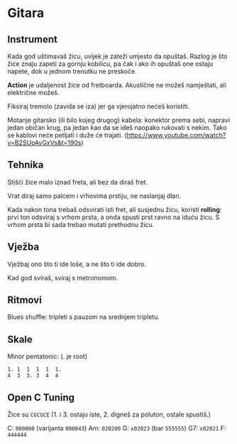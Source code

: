 # Gitara

## Instrument

Kada god uštimavaš žicu, uvijek je zateži umjesto da opuštaš. Razlog je što žice znaju zapeti za gornju kobilicu, pa čak i ako ih opuštaš one ostaju napete, dok u jednom trenutku ne preskoče.

**Action** je udaljenost žice od fretboarda. Akustične ne možeš namještati, ali električne možeš.

Fiksiraj tremolo (zavida se iza) jer ga vjerojatno nećeš koristiti.

Motanje gitarsko (ili bilo kojeg drugog) kabela: konektor prema sebi, napravi jedan običan krug, pa jedan kao da se ideš naopako rukovati s nekim. Tako se kablovi neće petljati i duže će trajati. (https://www.youtube.com/watch?v=B2SUoAvGxVs&t=190s)

## Tehnika

Stišći žice malo iznad freta, ali bez da diraš fret.

Vrat diraj samo palcem i vrhovima prstiju, ne naslanjaj dlan.

Kada nakon tona trebaš odsvirati isti fret, ali susjednu žicu, koristi **rolling**: prvi ton odsviraj s vrhom prsta, a onda spusti prst ravno na iduću žicu. S vrhom prsta bi sada trebao mutati prethodnu žicu.

## Vježba

Vježbaj ono što ti ide loše, a ne što ti ide dobro.

Kad god sviraš, sviraj s metronomom.

## Ritmovi

Blues shuffle: tripleti s pauzom na srednjem tripletu.

## Skale

Minor pentatonic: (. je root)
```
1. 1  1  1  1  1.
4  3  3. 3  4  4
```

## Open C Tuning

Žice su `CGCGCE` (1. i 3. ostaju iste, 2. digneš za poluton, ostale spustiš.)

C:  `000000` (varijanta `000043`)
Am: `020200`
G:  `x02023` (bar `555555`)
G7: `x02021`
F:  `444444`

